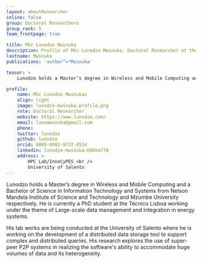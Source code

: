 ```yaml
---
layout: aboutResearcher
inline: false
group: Doctoral Researchers
group_rank: 5
team_frontpage: true

title: MSc Lunodzo Mwinuka
description: Profile of MSc Lunodzo Mwinuka, Doctoral Researcher at the FEELab Group.
lastname: Mwinuka
publications: 'author^=*Mwinuka'

teaser: >
    Lunodzo holds a Master’s degree in Wireless and Mobile Computing and a Bachelor of Science in Information Technology and Systems from Nelson Mandela Institute of Science and Technology and Mzumbe University respectively. He is currently a PhD student at the Técnico Lisboa working under the theme of Large-scale data management and integration in energy systems.

profile:
    name: MSc Lunodzo Mwinukas
    align: right
    image: lunodzo-mwinuka-profile.png
    role: Doctoral Researcher
    website: https://www.lunodzo.com/
    email: lunomwinuka@gmail.com
    phone:
    twitter: lunodzo
    github: lunodzo
    orcid: 0000-0002-9737-8514
    linkedin: lunodzo-mwinuka-606ba770
    address: >
        HPC Lab/InnoCyPES <br />
        University of Salento
---
```


Lunodzo holds a Master’s degree in Wireless and Mobile Computing and a Bachelor of Science in Information Technology and Systems from Nelson Mandela Institute of Science and Technology and Mzumbe University respectively. He is currently a PhD student at the Técnico Lisboa working under the theme of Large-scale data management and integration in energy systems.

His lab works are being conducted at the University of Salento where he is working on the development of a distributed data storage tool to support complex and distributed queries. His research explores the use of super-peer P2P systems in realizing the software's ability to accommodate huge volumes of data and its heterogeneity.

